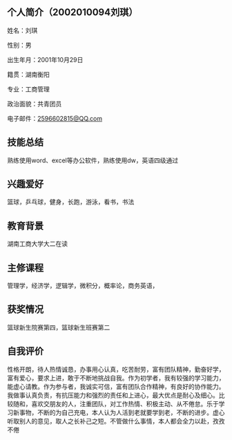 ## 个人简介（2002010094刘琪）
姓名：刘琪

性别：男

出生年月：2001年10月29日

籍贯：湖南衡阳

专业：工商管理

政治面貌：共青团员

电子邮件：2596602815@QQ.com

## 技能总结
熟练使用word、excel等办公软件，熟练使用dw，英语四级通过
## 兴趣爱好
篮球，乒乓球，健身，长跑，游泳，看书，书法
## 教育背景
湖南工商大学大二在读
## 主修课程
管理学，经济学，逻辑学，微积分，概率论，商务英语，
## 获奖情况
篮球新生院赛第四，篮球新生班赛第二
## 自我评价
性格开朗，待人热情诚恳，办事用心认真，吃苦耐劳，富有团队精神，勤奋好学，富有爱心，要求上进，敢于不断地挑战自我。作为初学者，我有较强的学习能力，能虚心请教。作为参与者，我诚实可信，富有团队合作精神，有良好的协作能力。我做事认真负责，有抗压能力和强烈的责任和上进心，最大优点是耐心及细心。比较随和，喜欢交朋友的人，注重团队，对工作热情、积极主动、从不倦怠。乐于学习新事物，不断的为自己充电，本人认为人活到老就要学到老，不断的进步。虚心听取别人的意见，取人之长补己之短。不管做什么事情，本人都会全力以赴，孜孜不倦
